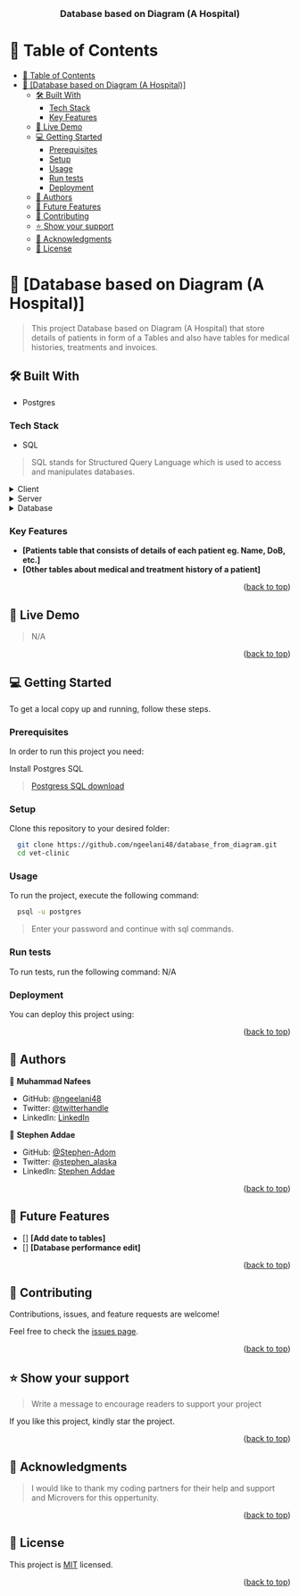 <a name="readme-top"></a>
<div align="center">
  <br/>

  <h3><b>Database based on Diagram (A Hospital)</b></h3>

</div>


# 📗 Table of Contents

- [📗 Table of Contents](#-table-of-contents)
- [📖 \[Database based on Diagram (A Hospital)\] ](#-database-based-on-diagram-a-hospital-)
  - [🛠 Built With ](#-built-with-)
    - [Tech Stack ](#tech-stack-)
    - [Key Features ](#key-features-)
  - [🚀 Live Demo ](#-live-demo-)
  - [💻 Getting Started ](#-getting-started-)
    - [Prerequisites](#prerequisites)
    - [Setup](#setup)
    - [Usage](#usage)
    - [Run tests](#run-tests)
    - [Deployment](#deployment)
  - [👥 Authors ](#-authors-)
  - [🔭 Future Features ](#-future-features-)
  - [🤝 Contributing ](#-contributing-)
  - [⭐️ Show your support ](#️-show-your-support-)
  - [🙏 Acknowledgments ](#-acknowledgments-)
  - [📝 License ](#-license-)


# 📖 [Database based on Diagram (A Hospital)] <a name="about-project"></a>

> This project Database based on Diagram (A Hospital) that store details of patients in form of a Tables and also have tables for medical histories, treatments and invoices.


## 🛠 Built With <a name="built-with"></a>
- Postgres


### Tech Stack <a name="tech-stack"></a>
- SQL

> SQL stands for Structured Query Language which is used to access and manipulates databases.

<details>
  <summary>Client</summary>
  <ul>
    <li><a href="https://reactjs.org/">N/A</a></li>
  </ul>
</details>

<details>
  <summary>Server</summary>
  <ul>
    <li><a href="https://expressjs.com/">N/A</a></li>
  </ul>
</details>

<details>
<summary>Database</summary>
  <ul>
    <li><a href="https://www.postgresql.org/">PostgreSQL</a></li>
  </ul>
</details>

<!-- Features -->

### Key Features <a name="key-features"></a>


- **[Patients table that consists of details of each patient eg. Name, DoB, etc.]**
- **[Other tables about medical and treatment history of a patient]**

<p align="right">(<a href="#readme-top">back to top</a>)</p>


## 🚀 Live Demo <a name="live-demo"></a>

> N/A

<p align="right">(<a href="#readme-top">back to top</a>)</p>


## 💻 Getting Started <a name="getting-started"></a>


To get a local copy up and running, follow these steps.

### Prerequisites

In order to run this project you need:

Install Postgres SQL
> [Postgress SQL download](https://www.postgresql.org/download/)


### Setup

Clone this repository to your desired folder:

```sh
  git clone https://github.com/ngeelani48/database_from_diagram.git
  cd vet-clinic 
```

### Usage

To run the project, execute the following command:


```sh
  psql -u postgres
 ```

 > Enter your password and continue with sql commands.

### Run tests

To run tests, run the following command: N/A



### Deployment

You can deploy this project using:


<p align="right">(<a href="#readme-top">back to top</a>)</p>



## 👥 Authors <a name="authors"></a>


👤 **Muhammad Nafees**

- GitHub: [@ngeelani48](https://github.com/ngeelani48)
- Twitter: [@twitterhandle](https://twitter.com/ngeelani48)
- LinkedIn: [LinkedIn](https://www.linkedin.com/in/muhammad-nafees/)

👤 **Stephen Addae**

- GitHub: [@Stephen-Adom](https://github.com/Stephen-Adom)
- Twitter: [@stephen_alaska](https://twitter.com/stephen_alaska)
- LinkedIn: [Stephen Addae](https://www.linkedin.com/in/stephen-addae/)


<p align="right">(<a href="#readme-top">back to top</a>)</p>


## 🔭 Future Features <a name="future-features"></a>

- [] **[Add date to tables]**
- [] **[Database performance edit]**


<p align="right">(<a href="#readme-top">back to top</a>)</p>


## 🤝 Contributing <a name="contributing"></a>

Contributions, issues, and feature requests are welcome!

Feel free to check the [issues page](https://github.com/ngeelani48/database_from_diagram/issues).

<p align="right">(<a href="#readme-top">back to top</a>)</p>


## ⭐️ Show your support <a name="support"></a>

> Write a message to encourage readers to support your project

If you like this project, kindly star the project.

<p align="right">(<a href="#readme-top">back to top</a>)</p>


## 🙏 Acknowledgments <a name="acknowledgements"></a>

> I would like to thank my coding partners for their help and support and Microvers for this oppertunity.

<p align="right">(<a href="#readme-top">back to top</a>)</p>



## 📝 License <a name="license"></a>

This project is [MIT](./LICENSE) licensed.


<p align="right">(<a href="#readme-top">back to top</a>)</p>